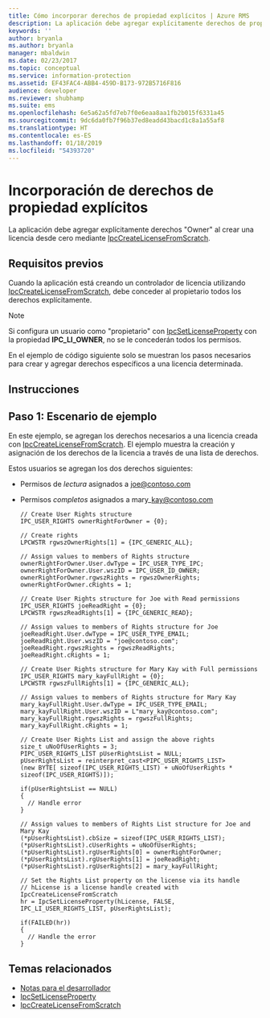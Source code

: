 ```yaml
---
title: Cómo incorporar derechos de propiedad explícitos | Azure RMS
description: La aplicación debe agregar explícitamente derechos de propietario al crear una licencia desde cero.
keywords: ''
author: bryanla
ms.author: bryanla
manager: mbaldwin
ms.date: 02/23/2017
ms.topic: conceptual
ms.service: information-protection
ms.assetid: EF43FAC4-ABB4-459D-B173-972B5716F816
audience: developer
ms.reviewer: shubhamp
ms.suite: ems
ms.openlocfilehash: 6e5a62a5fd7eb7f0e6eaa8aa1fb2b015f6331a45
ms.sourcegitcommit: 9dc6da0fb7f96b37ed8eadd43bacd1c8a1a55af8
ms.translationtype: HT
ms.contentlocale: es-ES
ms.lasthandoff: 01/18/2019
ms.locfileid: "54393720"
---
```

# <a name="how-to-add-explicit-owner-rights"></a>Incorporación de derechos de propiedad explícitos

La aplicación debe agregar explícitamente derechos "Owner" al crear una licencia desde cero mediante [IpcCreateLicenseFromScratch](https://msdn.microsoft.com/library/hh535256.aspx).

## <a name="prerequisites"></a>Requisitos previos

Cuando la aplicación está creando un controlador de licencia utilizando [IpcCreateLicenseFromScratch](https://msdn.microsoft.com/library/hh535256.aspx), debe conceder al propietario todos los derechos explícitamente.

> [!NOTE]
> Si configura un usuario como "propietario" con [IpcSetLicenseProperty](https://msdn.microsoft.com/library/hh535271.aspx) con la propiedad **IPC\_LI\_OWNER**, no se le concederán todos los permisos.

En el ejemplo de código siguiente solo se muestran los pasos necesarios para crear y agregar derechos específicos a una licencia determinada.

## <a name="instructions"></a>Instrucciones
 
## <a name="step-1-example-scenario"></a>Paso 1: Escenario de ejemplo

En este ejemplo, se agregan los derechos necesarios a una licencia creada con [IpcCreateLicenseFromScratch](https://msdn.microsoft.com/library/hh535256.aspx). El ejemplo muestra la creación y asignación de los derechos de la licencia a través de una lista de derechos.

Estos usuarios se agregan los dos derechos siguientes:

- Permisos de *lectura* asignados a joe@contoso.com
- Permisos *completos* asignados a mary\_kay@contoso.com

      // Create User Rights structure
      IPC_USER_RIGHTS ownerRightForOwner = {0};

      // Create rights
      LPCWSTR rgwszOwnerRights[1] = {IPC_GENERIC_ALL};

      // Assign values to members of Rights structure
      ownerRightForOwner.User.dwType = IPC_USER_TYPE_IPC;
      ownerRightForOwner.User.wszID = IPC_USER_ID_OWNER;
      ownerRightForOwner.rgwszRights = rgwszOwnerRights;
      ownerRightForOwner.cRights = 1;

      // Create User Rights structure for Joe with Read permissions
      IPC_USER_RIGHTS joeReadRight = {0};
      LPCWSTR rgwszReadRights[1] = {IPC_GENERIC_READ};

      // Assign values to members of Rights structure for Joe
      joeReadRight.User.dwType = IPC_USER_TYPE_EMAIL;
      joeReadRight.User.wszID = "joe@contoso.com";
      joeReadRight.rgwszRights = rgwszReadRights;
      joeReadRight.cRights = 1;

      // Create User Rights structure for Mary Kay with Full permissions
      IPC_USER_RIGHTS mary_kayFullRight = {0};
      LPCWSTR rgwszFullRights[1] = {IPC_GENERIC_ALL};

      // Assign values to members of Rights structure for Mary Kay
      mary_kayFullRight.User.dwType = IPC_USER_TYPE_EMAIL;
      mary_kayFullRight.User.wszID = L"mary_kay@contoso.com";
      mary_kayFullRight.rgwszRights = rgwszFullRights;
      mary_kayFullRight.cRights = 1;

      // Create User Rights List and assign the above rights
      size_t uNoOfUserRights = 3;
      PIPC_USER_RIGHTS_LIST pUserRightsList = NULL;
      pUserRightsList = reinterpret_cast<PIPC_USER_RIGHTS_LIST>
      (new BYTE[ sizeof(IPC_USER_RIGHTS_LIST) + uNoOfUserRights * sizeof(IPC_USER_RIGHTS)]);

      if(pUserRightsList == NULL)
      {
        // Handle error
      }

      // Assign values to members of Rights List structure for Joe and Mary Kay
      (*pUserRightsList).cbSize = sizeof(IPC_USER_RIGHTS_LIST);
      (*pUserRightsList).cUserRights = uNoOfUserRights;
      (*pUserRightsList).rgUserRights[0] = ownerRightForOwner;
      (*pUserRightsList).rgUserRights[1] = joeReadRight;
      (*pUserRightsList).rgUserRights[2] = mary_kayFullRight;

      // Set the Rights List property on the license via its handle
      // hLicense is a license handle created with IpcCreateLicenseFromScratch
      hr = IpcSetLicenseProperty(hLicense, FALSE, IPC_LI_USER_RIGHTS_LIST, pUserRightsList);

      if(FAILED(hr))
      {
        // Handle the error
      }



## <a name="related-topics"></a>Temas relacionados

- [Notas para el desarrollador](developer-notes.md)
- [IpcSetLicenseProperty](https://msdn.microsoft.com/library/hh535271.aspx)
- [IpcCreateLicenseFromScratch](https://msdn.microsoft.com/library/hh535256.aspx)
